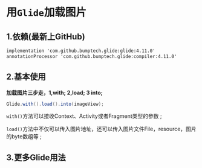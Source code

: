 # 用`Glide`加载图片

## 1.依赖(最新上GitHub)

```xml
implementation 'com.github.bumptech.glide:glide:4.11.0'
annotationProcessor 'com.github.bumptech.glide:compiler:4.11.0'
```

## 2.基本使用

**加载图片三步走，1,with; 2,load; 3 into;**

```java
Glide.with().load().into(imageView);
```

`with()`方法可以接收Context、Activity或者Fragment类型的参数 ;

`load()`方法中不仅可以传入图片地址，还可以传入图片文件File，resource，图片的byte数组等 ;

## 3.更多Glide用法

[Glide的基本用法1]: https://blog.csdn.net/xxdw1992/article/details/93624487
[Glide的基本用法2]: https://blog.csdn.net/c10WTiybQ1Ye3/article/details/78098598
[Glide原理解析]: https://blog.csdn.net/chengxuyuan22/article/details/115345179